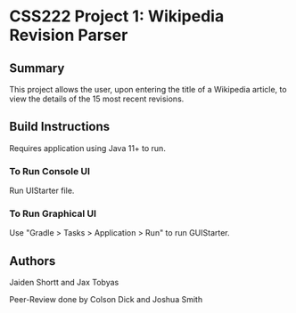 # CSS222 Project 1: Wikipedia Revision Parser

## Summary
This project allows the user, upon entering the title of a Wikipedia article, to view the details of the 15 most recent revisions.

## Build Instructions
Requires application using Java 11+ to run. 
### To Run Console UI
Run UIStarter file.
### To Run Graphical UI
Use "Gradle > Tasks > Application > Run" to run GUIStarter. 

## Authors
Jaiden Shortt and Jax Tobyas

Peer-Review done by Colson Dick and Joshua Smith
